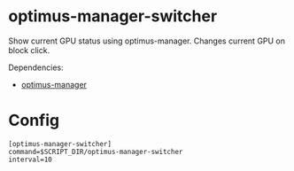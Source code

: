 # optimus-manager-switcher

Show current GPU status using optimus-manager. Changes current GPU on block click.

Dependencies:
- [optimus-manager](https://github.com/Askannz/optimus-manager)

# Config

```
[optimus-manager-switcher]
command=$SCRIPT_DIR/optimus-manager-switcher
interval=10
